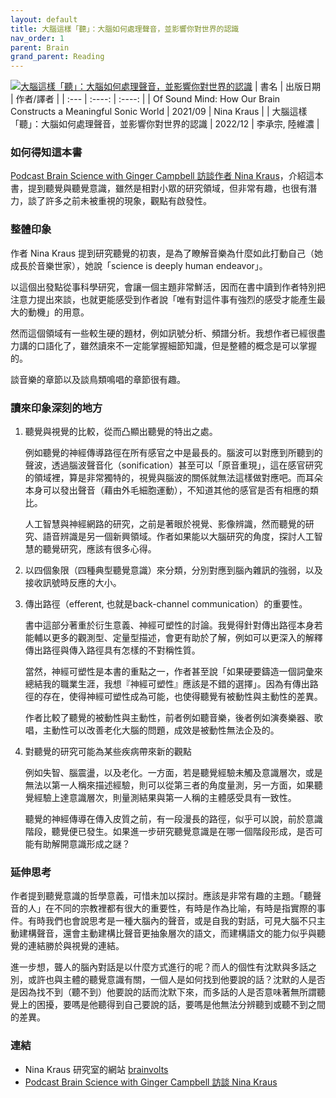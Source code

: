 ```yaml
---
layout: default
title: 大腦這樣「聽」：大腦如何處理聲音，並影響你對世界的認識
nav_order: 1
parent: Brain
grand_parent: Reading
---
```

[![大腦這樣「聽」：大腦如何處理聲音，並影響你對世界的認識](https://im1.book.com.tw/image/getImage?i=https://www.books.com.tw/img/001/094/55/0010945506.jpg&w=187&h=187&v=63a431b3)](https://www.books.com.tw/products/E050150352)
| 書名      | 出版日期 | 作者/譯者     |
| :---        |    :----:   |          :----: |
| Of Sound Mind: How Our Brain Constructs a Meaningful Sonic World      | 2021/09       | Nina Kraus  |
| 大腦這樣「聽」：大腦如何處理聲音，並影響你對世界的認識   | 2022/12       |  李承宗, 陸維濃      |

### 如何得知這本書
[Podcast Brain Science with Ginger Campbell 訪談作者 Nina Kraus](https://brainsciencepodcast.com/bsp/2022/192-kraus)，介紹這本書，提到聽覺與聽覺意識，雖然是相對小眾的研究領域，但非常有趣，也很有潛力，談了許多之前未被重視的現象，觀點有啟發性。

### 整體印象
作者 Nina Kraus 提到研究聽覺的初衷，是為了瞭解音樂為什麼如此打動自己（她成長於音樂世家），她說「science is deeply human endeavor」。

以這個出發點從事科學研究，會讓一個主題非常鮮活，因而在書中讀到作者特別把注意力提出來談，也就更能感受到作者說「唯有對這件事有強烈的感受才能產生最大的動機」的用意。

然而這個領域有一些較生硬的題材，例如訊號分析、頻譜分析。我想作者已經很盡力講的口語化了，雖然讀來不一定能掌握細節知識，但是整體的概念是可以掌握的。

談音樂的章節以及談鳥類鳴唱的章節很有趣。

### 讀來印象深刻的地方
1. 聽覺與視覺的比較，從而凸顯出聽覺的特出之處。

    例如聽覺的神經傳導路徑在所有感官之中是最長的。腦波可以對應到所聽到的聲波，透過腦波聲音化（sonification）甚至可以「原音重現」，這在感官研究的領域裡，算是非常獨特的，視覺與腦波的關係就無法這樣做對應吧。而耳朵本身可以發出聲音（藉由外毛細胞運動），不知道其他的感官是否有相應的類比。

    人工智慧與神經網路的研究，之前是著眼於視覺、影像辨識，然而聽覺的研究、語音辨識是另一個新興領域。作者如果能以大腦研究的角度，探討人工智慧的聽覺研究，應該有很多心得。

2. 以四個象限（四種典型聽覺意識）來分類，分別對應到腦內雜訊的強弱，以及接收訊號時反應的大小。

3. 傳出路徑（efferent, 也就是back-channel communication）的重要性。

    書中這部分著重於衍生意義、神經可塑性的討論。我覺得針對傳出路徑本身若能輔以更多的觀測型、定量型描述，會更有助於了解，例如可以更深入的解釋傳出路徑與傳入路徑具有怎樣的不對稱性質。

    當然，神經可塑性是本書的重點之一，作者甚至說「如果硬要鑄造一個詞彙來總結我的職業生涯，我想『神經可塑性』應該是不錯的選擇」。因為有傳出路徑的存在，使得神經可塑性成為可能，也使得聽覺有被動性與主動性的差異。

    作者比較了聽覺的被動性與主動性，前者例如聽音樂，後者例如演奏樂器、歌唱，主動性可以改善老化大腦的問題，成效是被動性無法企及的。

4. 對聽覺的研究可能為某些疾病帶來新的觀點

    例如失智、腦震盪，以及老化。一方面，若是聽覺經驗未觸及意識層次，或是無法以第一人稱來描述經驗，則可以從第三者的角度量測，另一方面，如果聽覺經驗上達意識層次，則量測結果與第一人稱的主體感受具有一致性。

    聽覺的神經傳導在傳入皮質之前，有一段漫長的路徑，似乎可以說，前於意識階段，聽覺便已發生。如果進一步研究聽覺意識是在哪一個階段形成，是否可能有助解開意識形成之謎？

### 延伸思考
作者提到聽覺意識的哲學意義，可惜未加以探討。應該是非常有趣的主題。「聽聲音的人」在不同的宗教裡都有很大的重要性，有時是作為比喻，有時是指實際的事件。有時我們也會說思考是一種大腦內的聲音，或是自我的對話，可見大腦不只主動建構聲音，還會主動建構比聲音更抽象層次的語文，而建構語文的能力似乎與聽覺的連結勝於與視覺的連結。

進一步想，聾人的腦內對話是以什麼方式進行的呢？而人的個性有沈默與多話之別，或許也與主體的聽覺意識有關，一個人是如何找到他要說的話？沈默的人是否是因為找不到（聽不到）他要說的話而沈默下來，而多話的人是否意味著無所謂聽覺上的困擾，要嗎是他聽得到自己要說的話，要嗎是他無法分辨聽到或聽不到之間的差異。

### 連結
- Nina Kraus 研究室的網站 [brainvolts](https://brainvolts.northwestern.edu)
- [Podcast Brain Science with Ginger Campbell 訪談 Nina Kraus](https://brainsciencepodcast.com/bsp/2022/192-kraus)
